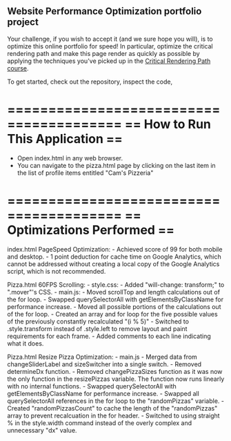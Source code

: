 ## Website Performance Optimization portfolio project

Your challenge, if you wish to accept it (and we sure hope you will), is to optimize this online portfolio for speed! In particular, optimize the critical rendering path and make this page render as quickly as possible by applying the techniques you've picked up in the [Critical Rendering Path course](https://www.udacity.com/course/ud884).

To get started, check out the repository, inspect the code,

========================================
==     How to Run This Application    ==
========================================
 - Open index.html in any web browser.
 - You can navigate to the pizza.html page by clicking on the last item in the list of profile items entitled "Cam's Pizzeria"

========================================
==      Optimizations Performed       ==
========================================
index.html PageSpeed Optimization:
	- Achieved score of 99 for both mobile and desktop.
	- 1 point deduction for cache time on Google Analytics, which cannot be addressed without creating a local copy of the Google Analytics script, which is not recommended.

Pizza.html 60FPS Scrolling:
	- style.css:
		- Added "will-change: transform;" to ".mover"'s CSS.
	- main.js:
		- Moved scrollTop and length calculations out of the for loop.
		- Swapped querySelectorAll with getElementsByClassName for performance increase.
		- Moved all possible portions of the calculations out of the for loop.
		- Created an array and for loop for the five possible values of the previously constantly recalculated "(i % 5)"
		- Switched to .style.transform instead of .style.left to remove layout and paint requirements for each frame.
		- Added comments to each line indicating what it does.

Pizza.html Resize Pizza Optimization:
	- main.js
		- Merged data from changeSliderLabel and sizeSwitcher into a single switch.
		- Removed determineDx function.
		- Removed changePizzaSizes function as it was now the only function in the resizePizzas variable. The function now runs linearly with no internal functions.
		- Swapped querySelectorAll with getElementsByClassName for performance increase.
		- Swapped all querySelectorAll references in the for loop to the "randomPizzas" variable.
		- Created "randomPizzasCount" to cache the length of the "randomPizzas" array to prevent recalcuation in the for header.
		- Switched to using straight % in the style.width command instead of the overly complex and unnecessary "dx" value.